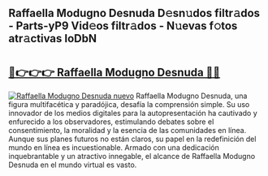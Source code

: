 ## Raffaella Modugno Desnuda D𝚎sn𝚞dos filtr𝚊dos - Parts-yP9 Vid𝚎os filtr𝚊dos - N𝚞evas f𝚘tos atr𝚊ctivas IoDbN

# <h2><a href="http://mba19cc.tromn.icu/?c=Raffaella+Modugno+Desnuda">🔗👉👉👉 Raffaella Modugno Desnuda 🔗🔗</a></h2>

[![Raffaella Modugno Desnuda nuevo](https://i.imgur.com/pEAQMta.gif)](http://mba19cc.tromn.icu/?c=Raffaella+Modugno+Desnuda)
Raffaella Modugno Desnuda, una figura multifacética y paradójica, desafía la comprensión simple. Su uso innovador de los medios digitales para la autopresentación ha cautivado y enfurecido a los observadores, estimulando debates sobre el consentimiento, la moralidad y la esencia de las comunidades en línea. Aunque sus planes futuros no están claros, su papel en la redefinición del mundo en línea es incuestionable. Armado con una dedicación inquebrantable y un atractivo innegable, el alcance de Raffaella Modugno Desnuda en el mundo virtual es vasto.
